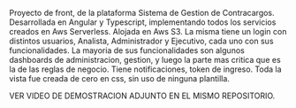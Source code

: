 Proyecto de front, de la plataforma Sistema de Gestion de Contracargos. Desarrollada en Angular y Typescript, implementando todos los servicios creados en Aws Serverless. Alojada en Aws S3. La misma tiene un login con distintos usuarios, Analista, Administrador y Ejecutivo, cada uno con sus funcionalidades. La mayoria de sus funcionalidades son algunos dashboards de administracion, gestion, y luego la parte mas critica que es la de las reglas de negocio. Tiene notificaciones, token de ingreso. Toda la vista fue creada de cero en css, sin uso de ninguna plantilla.

VER VIDEO DE DEMOSTRACION ADJUNTO EN EL MISMO REPOSITORIO.
